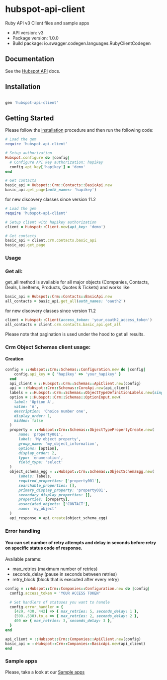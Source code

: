 # hubspot-api-client
Ruby API v3 Client files and sample apps

- API version: v3
- Package version: 1.0.0
- Build package: io.swagger.codegen.languages.RubyClientCodegen

## Documentation

See the [Hubspot API](https://developers.hubspot.com/docs/api/overview) docs.

## Installation

```ruby

gem 'hubspot-api-client'

```

## Getting Started

Please follow the [installation](#installation) procedure and then run the following code:
```ruby
# Load the gem
require 'hubspot-api-client'

# Setup authorization
Hubspot.configure do |config|
  # Configure API key authorization: hapikey
  config.api_key['hapikey'] = 'demo'
end

# Get contacts
basic_api = Hubspot::Crm::Contacts::BasicApi.new
basic_api.get_page(auth_names: 'hapikey')

```

for new discovery classes since version 11.2
```ruby
# Load the gem
require 'hubspot-api-client'

# Setup client with hapikey authorization
client = Hubspot::Client.new(api_key: 'demo')

# Get contacts
basic_api = client.crm.contacts.basic_api
basic_api.get_page

```

### Usage

### Get all:
get_all method is available for all major objects (Companies, Contacts, Deals, LineItems, Products, Quotes & Tickets) and works like

```ruby
basic_api = Hubspot::Crm::Contacts::BasicApi.new
all_contacts = basic_api.get_all(auth_names: 'oauth2')
```

for new discovery classes since version 11.2
```ruby
client = Hubspot::Client(access_token: 'your_oauth2_access_token')
all_contacts = client.crm.contacts.basic_api.get_all
```

Please note that pagination is used under the hood to get all results.


### Crm Object Schemas client usage:

#### Creation

```ruby
config = ::Hubspot::Crm::Schemas::Configuration.new do |config|
    config.api_key = { 'hapikey' => 'your_hapikey' }
  end
  api_client = ::Hubspot::Crm::Schemas::ApiClient.new(config)
  api = ::Hubspot::Crm::Schemas::CoreApi.new(api_client)
  labels = ::Hubspot::Crm::Schemas::ObjectTypeDefinitionLabels.new(singular: 'My object', plural: 'My objects')
  option = ::Hubspot::Crm::Schemas::OptionInput.new(
    label: 'Option A',
    value: 'A',
    description: 'Choice number one',
    display_order: 1,
    hidden: false
  )
  property = ::Hubspot::Crm::Schemas::ObjectTypePropertyCreate.new(
      name: 'property001',
      label: 'My object property',
      group_name: 'my_object_information',
      options: [option],
      display_order: 2,
      type: 'enumeration',
      field_type: 'select'
  )
  object_schema_egg = ::Hubspot::Crm::Schemas::ObjectSchemaEgg.new(
      labels: labels,
      required_properties: ['property001'],
      searchable_properties: [],
      primary_display_property: 'property001',
      secondary_display_properties: [],
      properties: [property],
      associated_objects: ['CONTACT'],
      name: 'my_object'
  )
  api_response = api.create(object_schema_egg)
```


### Error handling

#### You can set number of retry attempts and delay in seconds before retry on specific status code of response.

Available params:
  - max_retries (maximum number of retries)
  - seconds_delay (pause in seconds between retries)
  - retry_block (block that is executed after every retry)


```ruby
config = ::Hubspot::Crm::Companies::Configuration.new do |config|
  config.access_token = 'YOUR ACCESS TOKEN'

  # Set handlers of statuses you want to handle
  config.error_handler = {
    [429, 430, 442] => { max_retries: 5, seconds_delay: 1 },
    (500..530).to_a => { max_retries: 2, seconds_delay: 2 },
    400 => { max_retries: 3, seconds_delay: 3 },
  }
end

api_client = ::Hubspot::Crm::Companies::ApiClient.new(config)
basic_api = ::Hubspot::Crm::Companies::BasicApi.new(api_client)
end

```

### Sample apps

Please, take a look at our [Sample apps](https://github.com/HubSpot/sample-apps-list)
